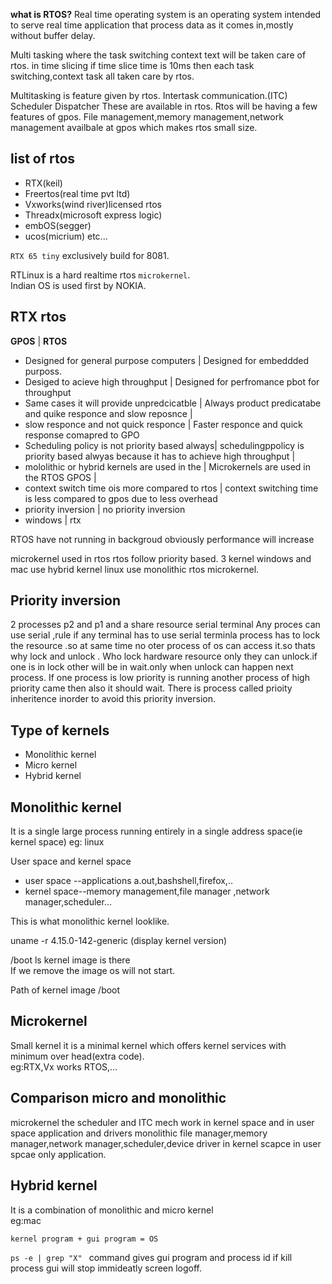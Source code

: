 **what is RTOS?**
Real time operating system is an operating system intended to serve real time application that process data as it comes in,mostly without buffer delay.

Multi tasking where the task switching context text will be taken care of rtos.
in time slicing if time slice time is 10ms then each task switching,context task all taken care by rtos.

Multitasking is feature given by rtos.
Intertask communication.(ITC)
Scheduler
Dispatcher 
These are available in rtos.
Rtos will be having a few features of gpos.
File management,memory management,network management availbale at gpos which makes rtos small size.

## list of rtos
- RTX(keil)
- Freertos(real time pvt ltd)
- Vxworks(wind river)licensed rtos
- Threadx(microsoft express logic)
- embOS(segger)
- ucos(micrium) etc...

`RTX 65 tiny` exclusively build for 8081.

RTLinux is a hard realtime rtos `microkernel`.  
Indian OS is used first by NOKIA.


## RTX rtos


**GPOS**                                        |               **RTOS**
                                        
- Designed for general purpose computers        | Designed for embeddded purposs.
- Desiged to acieve high throughput             | Designed for perfromance pbot for throughput
- Same cases it will provide unpredcicatble     | Always product predicatabe and quike responce
and slow reposnce                               |  
- slow responce and not quick responce          | Faster responce and quick response comapred to GPO
- Scheduling policy is not priority based always| schedulingppolicy is priority based alwyas
because it has to achieve high throughput       |
- mololithic or hybrid kernels are used in the  | Microkernels are used in the RTOS 
GPOS                                            |  
- context switch time ois more compared to rtos | context switching time is less compared to gpos due to less overhead
- priority inversion                            | no priority inversion  
- windows                                       | rtx

RTOS have not running in backgroud obviously performance will increase

microkernel used in rtos
rtos follow priority based.
3 kernel windows and mac use hybrid kernel linux use monolithic  rtos microkernel.


## Priority inversion

2 processes p2 and p1 and a share resource serial terminal
Any proces can use serial ,rule if any terminal has to use serial terminla process has to lock the resource .so at same time no oter process of os can access it.so thats why lock and unlock .
Who lock hardware resource only they can unlock.if one is in lock other will be in wait.only when unlock can happen next process.
If one process is low priority is running another process of high priority came then also it should wait.
There is process called prioity inheritence inorder to avoid this priority inversion.

## Type of kernels

- Monolithic kernel
- Micro kernel
- Hybrid kernel 


## Monolithic kernel

It is a single large process running entirely in a single address space(ie kernel space)
eg: linux

User space and kernel space  
- user space --applications a.out,bashshell,firefox,..
- kernel space--memory management,file manager ,network manager,scheduler...

This is what monolithic kernel looklike.

uname -r  4.15.0-142-generic   (display kernel version)  

/boot  ls kernel image is there  
If we remove the image os will not start.  

Path of kernel image   /boot


## Microkernel

Small kernel it is a minimal kernel which offers kernel services with minimum over head(extra code).  
eg:RTX,Vx works RTOS,...



## Comparison micro and monolithic

microkernel the scheduler and ITC mech work in kernel space and in user space application and drivers
monolithic  file manager,memory manager,network manager,scheduler,device driver  in kernel scapce in user spcae only application.


## Hybrid kernel
It is a combination of monolithic and micro kernel  
eg:mac


`kernel program + gui program = OS`

`ps -e | grep "X" `
command gives gui program and process id
if kill process gui will stop immideatly screen logoff.
